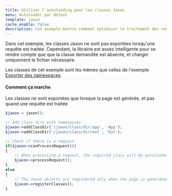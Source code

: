 ```yaml
---
title: Utiliser l'autoloading pour les classes Jaxon
menu: Autoloader par défaut
template: jaxon
cache_enable: false
description: Cet exemple montre comment optimiser le traitement des requêtes Jaxon avec l'autoloading.
---
```


Dans cet exemple, les classes Jaxon ne sont pas exportées lorsqu'une requête est traitée.
Cependant, la librairie est assez intelligente pour se rendre compte que que la classe demandée est absente, et charger uniquement le fichier nécessaire.

Les classes de cet exemple sont les mêmes que celles de l'exemple [Exporter des namespaces](../namespaces).

#### Comment ça marche

Les classes ne sont exportées que lorsque la page est générée, et pas quand une requête est traitée

```php
$jaxon = jaxon();

// Add class dirs with namespaces
$jaxon->addClassDir('/jaxon/class/dir/app', 'App');
$jaxon->addClassDir('/jaxon/class/dir/ext', 'Ext');

// Check if there is a request.
if($jaxon->canProcessRequest())
{
    // When processing a request, the required class will be autoloaded
    $jaxon->processRequest();
}
else
{
    // The Jaxon objects are registered only when the page is generated
    $jaxon->registerClasses();
}
```
